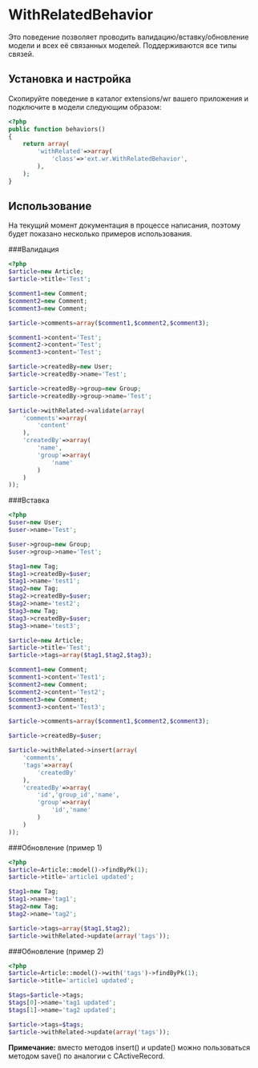 WithRelatedBehavior
===================

Это поведение позволяет проводить валидацию/вставку/обновление модели и всех её связанных моделей. Поддерживаются все типы связей.

Установка и настройка
---------------------

Скопируйте поведение в каталог extensions/wr вашего приложения и подключите в модели следующим образом:

```php
<?php
public function behaviors()
{
	return array(
		'withRelated'=>array(
			'class'=>'ext.wr.WithRelatedBehavior',
		),
	);
}
```

Использование
-------------

На текущий момент документация в процессе написания, поэтому будет показано несколько примеров использования.

###Валидация

```php
<?php
$article=new Article;
$article->title='Test';

$comment1=new Comment;
$comment2=new Comment;
$comment3=new Comment;

$article->comments=array($comment1,$comment2,$comment3);

$comment1->content='Test';
$comment2->content='Test';
$comment3->content='Test';

$article->createdBy=new User;
$article->createdBy->name='Test';

$article->createdBy->group=new Group;
$article->createdBy->group->name='Test';

$article->withRelated->validate(array(
    'comments'=>array(
        'content'
    ),
    'createdBy'=>array(
        'name',
        'group'=>array(
            'name'
        )
    )
));
```

###Вставка

```php
<?php
$user=new User;
$user->name='Test';

$user->group=new Group;
$user->group->name='Test';

$tag1=new Tag;
$tag1->createdBy=$user;
$tag1->name='test1';
$tag2=new Tag;
$tag2->createdBy=$user;
$tag2->name='test2';
$tag3=new Tag;
$tag3->createdBy=$user;
$tag3->name='test3';

$article=new Article;
$article->title='Test';
$article->tags=array($tag1,$tag2,$tag3);

$comment1=new Comment;
$comment1->content='Test1';
$comment2=new Comment;
$comment2->content='Test2';
$comment3=new Comment;
$comment3->content='Test3';

$article->comments=array($comment1,$comment2,$comment3);

$article->createdBy=$user;

$article->withRelated->insert(array(
    'comments',
    'tags'=>array(
        'createdBy'
    ),
    'createdBy'=>array(
        'id','group_id','name',
        'group'=>array(
            'id','name'
        )
    )
));
```

###Обновление (пример 1)

```php
<?php
$article=Article::model()->findByPk(1);
$article->title='article1 updated';

$tag1=new Tag;
$tag1->name='tag1';
$tag2=new Tag;
$tag2->name='tag2';

$article->tags=array($tag1,$tag2);
$article->withRelated->update(array('tags'));
```

###Обновление (пример 2)

```php
<?php
$article=Article::model()->with('tags')->findByPk(1);
$article->title='article1 updated';

$tags=$article->tags;
$tags[0]->name='tag1 updated';
$tags[1]->name='tag2 updated';

$article->tags=$tags;
$article->withRelated->update(array('tags'));
```

**Примечание:** вместо методов insert() и update() можно пользоваться методом save() по аналогии с CActiveRecord.